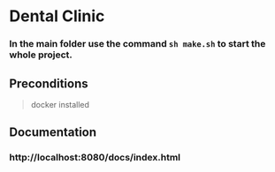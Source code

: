 # Dental Clinic 

### In the main folder use the command `sh make.sh` to start the whole project.

## Preconditions

> docker installed

## Documentation

### http://localhost:8080/docs/index.html
